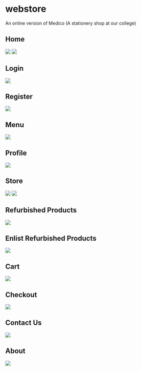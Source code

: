 # webstore
An online version of Medico (A stationery shop at our college)

## Home

![](screenshots/home.png)
![](screenshots/home2.png)

## Login
![](screenshots/login.png)

## Register
![](screenshots/register.png)

## Menu
![](screenshots/menu.png)

## Profile
![](screenshots/profile.png)

## Store
![](screenshots/store1.png)
![](screenshots/store2.png)

## Refurbished Products
![](screenshots/refurbished.png)

## Enlist Refurbished Products
![](screenshots/enlist.png)

## Cart
![](screenshots/cart.png)

## Checkout 
![](screenshots/checkout.png)

## Contact Us
![](screenshots/contactus.png)

## About
![](screenshots/about.png)